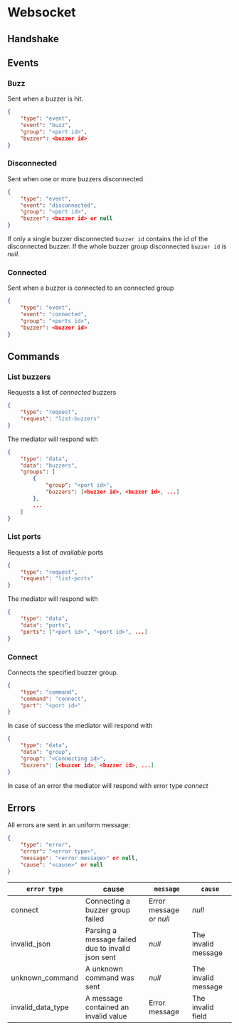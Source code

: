 # Websocket

## Handshake

## Events

### Buzz
Sent when a buzzer is hit.

```json
{
	"type": "event",
	"event": "buzz",
	"group": "<port id>",
	"buzzer": <buzzer id>
}
```

### Disconnected
Sent when one or more buzzers disconnected

```json
{
	"type": "event",
	"event": "disconnected",
	"group": "<port id>",
	"buzzer": <buzzer id> or null
}
```

If only a single buzzer disconnected `buzzer id` contains the id of the disconnected buzzer. If the whole buzzer group disconnected `buzzer id` is *null*.

### Connected
Sent when a buzzer is connected to an connected group

```json
{
	"type": "event",
	"event": "connected",
	"group": "<ports id>",
	"buzzer": <buzzer id>
}
```


## Commands
### List buzzers
Requests a list of *connected* buzzers

```json
{
	"type": "request",
	"request": "list-buzzers"
}
```

The mediator will respond with

```json
{
	"type": "data",
	"data": "buzzers",
	"groups": [
		{
			"group": "<port id>",
			"buzzers": [<buzzer id>, <buzzer id>, ...]
		},
		...
	]
}
```

### List ports
Requests a list of *available* ports

```json
{
	"type": "request",
	"request": "list-ports"
}
```

The mediator will respond with

```json
{
	"type": "data",
	"data": "ports",
	"ports": ["<port id>", "<port id>", ...]
}
```

### Connect
Connects the specified buzzer group.
```json
{
	"type": "command",
	"command": "connect",
	"port": "<port id>"
}
```

In case of success the mediator will respond with

```json
{
	"type": "data",
	"data": "group",
	"group": "<Connecting id>",
	"buzzers": [<buzzer id>, <buzzer id>, ...]
}
```

In case of an error the mediator will respond with error type *connect*

## Errors
All errors are sent in an uniform message:
```json
{
	"type": "error",
	"error": "<error type>",
	"message": "<error message>" or null,
	"cause": "<cause>" or null
}
```

| `error type` | cause | `message` | `cause` |
|-----------------|---------|-----------------|------------|
| connect | Connecting a buzzer group failed | Error message or *null* | *null* |
| invalid_json | Parsing a message failed due to invalid json sent | *null* | The invalid message |
| unknown_command | A unknown command was sent | *null* | The invalid message |
| invalid_data_type | A message contained an invalid value | Error message | The invalid field |
